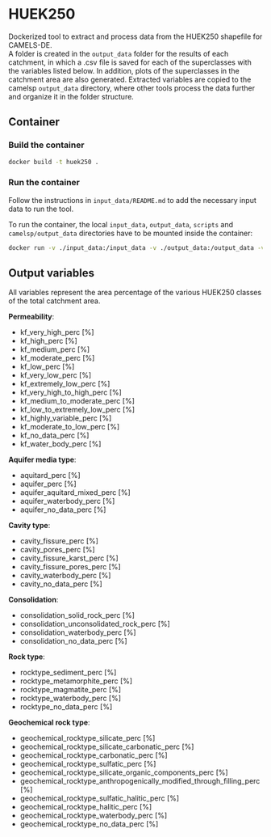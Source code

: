 # HUEK250

Dockerized tool to extract and process data from the HUEK250 shapefile for CAMELS-DE.  
A folder is created in the `output_data` folder for the results of each catchment, in which a .csv file is saved for each of the superclasses with the variables listed below. In addition, plots of the superclasses in the catchment area are also generated. Extracted variables are copied to the camelsp `output_data` directory, where other tools process the data further and organize it in the folder structure.

## Container

### Build the container

```bash
docker build -t huek250 .
```

### Run the container

Follow the instructions in `input_data/README.md` to add the necessary input data to run the tool. 

To run the container, the local `input_data`, `output_data`, `scripts` and `camelsp/output_data` directories have to be mounted inside the container:

```bash
docker run -v ./input_data:/input_data -v ./output_data:/output_data -v ./scripts:/scripts -v /path/to/local/camelsp/output_data:/camelsp/output_data -it --rm huek250
```

## Output variables

All variables represent the area percentage of the various HUEK250 classes of the total catchment area.  

**Permeability**:
- kf_very_high_perc [%]
- kf_high_perc [%]
- kf_medium_perc [%]
- kf_moderate_perc [%]
- kf_low_perc [%]
- kf_very_low_perc [%]
- kf_extremely_low_perc [%]
- kf_very_high_to_high_perc [%]
- kf_medium_to_moderate_perc [%]
- kf_low_to_extremely_low_perc [%]
- kf_highly_variable_perc [%]
- kf_moderate_to_low_perc [%]
- kf_no_data_perc [%]
- kf_water_body_perc [%]

**Aquifer media type**:
- aquitard_perc [%]
- aquifer_perc [%]
- aquifer_aquitard_mixed_perc [%]
- aquifer_waterbody_perc [%]
- aquifer_no_data_perc [%]

**Cavity type**:
- cavity_fissure_perc [%]
- cavity_pores_perc [%]
- cavity_fissure_karst_perc [%]
- cavity_fissure_pores_perc [%]
- cavity_waterbody_perc [%]
- cavity_no_data_perc [%]

**Consolidation**:
- consolidation_solid_rock_perc [%]
- consolidation_unconsolidated_rock_perc [%]
- consolidation_waterbody_perc [%]
- consolidation_no_data_perc [%]

**Rock type**:
- rocktype_sediment_perc [%]
- rocktype_metamorphite_perc [%]
- rocktype_magmatite_perc [%]
- rocktype_waterbody_perc [%]
- rocktype_no_data_perc [%]

**Geochemical rock type**:
- geochemical_rocktype_silicate_perc [%]
- geochemical_rocktype_silicate_carbonatic_perc [%]
- geochemical_rocktype_carbonatic_perc [%]
- geochemical_rocktype_sulfatic_perc [%]
- geochemical_rocktype_silicate_organic_components_perc [%]
- geochemical_rocktype_anthropogenically_modified_through_filling_perc [%]
- geochemical_rocktype_sulfatic_halitic_perc [%]
- geochemical_rocktype_halitic_perc [%]
- geochemical_rocktype_waterbody_perc [%]
- geochemical_rocktype_no_data_perc [%]
